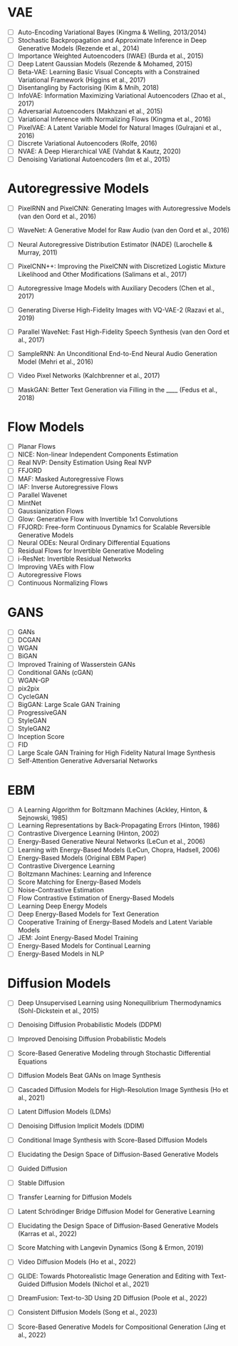 # VAE
- [ ] Auto-Encoding Variational Bayes (Kingma & Welling, 2013/2014)
- [ ] Stochastic Backpropagation and Approximate Inference in Deep Generative Models (Rezende et al., 2014)
- [ ] Importance Weighted Autoencoders (IWAE) (Burda et al., 2015)
- [ ] Deep Latent Gaussian Models (Rezende & Mohamed, 2015)
- [ ] Beta-VAE: Learning Basic Visual Concepts with a Constrained Variational Framework (Higgins et al., 2017)
- [ ] Disentangling by Factorising (Kim & Mnih, 2018)
- [ ] InfoVAE: Information Maximizing Variational Autoencoders (Zhao et al., 2017)
- [ ] Adversarial Autoencoders (Makhzani et al., 2015)
- [ ] Variational Inference with Normalizing Flows (Kingma et al., 2016)
- [ ] PixelVAE: A Latent Variable Model for Natural Images (Gulrajani et al., 2016)
- [ ] Discrete Variational Autoencoders (Rolfe, 2016)
- [ ] NVAE: A Deep Hierarchical VAE (Vahdat & Kautz, 2020)
- [ ] Denoising Variational Autoencoders (Im et al., 2015)

# Autoregressive Models
- [ ] PixelRNN and PixelCNN: Generating Images with Autoregressive Models (van den Oord et al., 2016)
- [ ] WaveNet: A Generative Model for Raw Audio (van den Oord et al., 2016)
- [ ] Neural Autoregressive Distribution Estimator (NADE) (Larochelle & Murray, 2011)
- [ ] PixelCNN++: Improving the PixelCNN with Discretized Logistic Mixture Likelihood and Other Modifications (Salimans et al., 2017)
- [ ] Autoregressive Image Models with Auxiliary Decoders (Chen et al., 2017)
- [ ] Generating Diverse High-Fidelity Images with VQ-VAE-2 (Razavi et al., 2019)
- [ ] Parallel WaveNet: Fast High-Fidelity Speech Synthesis (van den Oord et al., 2017)
- [ ] SampleRNN: An Unconditional End-to-End Neural Audio Generation Model (Mehri et al., 2016)
- [ ] Video Pixel Networks (Kalchbrenner et al., 2017)
- [ ] MaskGAN: Better Text Generation via Filling in the ____ (Fedus et al., 2018)


# Flow Models
- [ ] Planar Flows
- [ ] NICE: Non-linear Independent Components Estimation
- [ ] Real NVP: Density Estimation Using Real NVP
- [ ] FFJORD
- [ ] MAF: Masked Autoregressive Flows
- [ ] IAF: Inverse Autoregressive Flows
- [ ] Parallel Wavenet
- [ ] MintNet
- [ ] Gaussianization Flows
- [ ] Glow: Generative Flow with Invertible 1x1 Convolutions
- [ ] FFJORD: Free-form Continuous Dynamics for Scalable Reversible Generative Models
- [ ] Neural ODEs: Neural Ordinary Differential Equations
- [ ] Residual Flows for Invertible Generative Modeling
- [ ] i-ResNet: Invertible Residual Networks
- [ ] Improving VAEs with Flow
- [ ] Autoregressive Flows
- [ ] Continuous Normalizing Flows

# GANS
- [ ] GANs
- [ ] DCGAN
- [ ] WGAN
- [ ] BiGAN
- [ ] Improved Training of Wasserstein GANs
- [ ] Conditional GANs (cGAN)
- [ ] WGAN-GP
- [ ] pix2pix
- [ ] CycleGAN	
- [ ] BigGAN: Large Scale GAN Training
- [ ] ProgressiveGAN	
- [ ] StyleGAN
- [ ] StyleGAN2
- [ ] Inception Score	
- [ ] FID
- [ ] Large Scale GAN Training for High Fidelity Natural Image Synthesis
- [ ] Self-Attention Generative Adversarial Networks

# EBM
- [ ] A Learning Algorithm for Boltzmann Machines (Ackley, Hinton, & Sejnowski, 1985)
- [ ] Learning Representations by Back-Propagating Errors (Hinton, 1986)
- [ ] Contrastive Divergence Learning (Hinton, 2002)
- [ ] Energy-Based Generative Neural Networks (LeCun et al., 2006)
- [ ] Learning with Energy-Based Models (LeCun, Chopra, Hadsell, 2006)
- [ ] Energy-Based Models (Original EBM Paper)
- [ ] Contrastive Divergence Learning
- [ ] Boltzmann Machines: Learning and Inference
- [ ] Score Matching for Energy-Based Models
- [ ] Noise-Contrastive Estimation
- [ ] Flow Contrastive Estimation of Energy-Based Models
- [ ] Learning Deep Energy Models
- [ ] Deep Energy-Based Models for Text Generation
- [ ] Cooperative Training of Energy-Based Models and Latent Variable Models
- [ ] JEM: Joint Energy-Based Model Training
- [ ] Energy-Based Models for Continual Learning
- [ ] Energy-Based Models in NLP

# Diffusion Models
- [ ] Deep Unsupervised Learning using Nonequilibrium Thermodynamics (Sohl-Dickstein et al., 2015)
- [ ] Denoising Diffusion Probabilistic Models (DDPM)
- [ ] Improved Denoising Diffusion Probabilistic Models
- [ ] Score-Based Generative Modeling through Stochastic Differential Equations
- [ ] Diffusion Models Beat GANs on Image Synthesis
- [ ] Cascaded Diffusion Models for High-Resolution Image Synthesis (Ho et al., 2021)
- [ ] Latent Diffusion Models (LDMs)
- [ ] Denoising Diffusion Implicit Models (DDIM)
- [ ] Conditional Image Synthesis with Score-Based Diffusion Models
- [ ] Elucidating the Design Space of Diffusion-Based Generative Models
- [ ] Guided Diffusion
- [ ] Stable Diffusion
- [ ] Transfer Learning for Diffusion Models
- [ ] Latent Schrödinger Bridge Diffusion Model for Generative Learning
- [ ] Elucidating the Design Space of Diffusion-Based Generative Models (Karras et al., 2022)
- [ ] Score Matching with Langevin Dynamics (Song & Ermon, 2019)
- [ ] Video Diffusion Models (Ho et al., 2022)
- [ ] GLIDE: Towards Photorealistic Image Generation and Editing with Text-Guided Diffusion Models (Nichol et al., 2021)
- [ ] DreamFusion: Text-to-3D Using 2D Diffusion (Poole et al., 2022)
- [ ] Consistent Diffusion Models (Song et al., 2023)
- [ ] Score-Based Generative Models for Compositional Generation (Jing et al., 2022)





